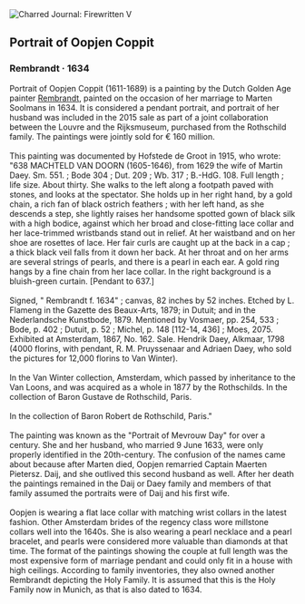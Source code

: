 <div class="artwork-of-the-day">
  <div class="container">
    <div class="img-wrapper">
      <img
        src="https://uploads2.wikiart.org/images/rembrandt/portrait-of-oopjen-coppit-1634.jpg!Large.jpg"
        alt="Charred Journal: Firewritten V" />
    </div>
    <div class="artwork-detail">
      <div class="artwork-origin"> 
        <h2 class="artwork-name">Portrait of Oopjen Coppit</h2>
        <h3 class="artist">
          Rembrandt
                    ·  1634
        </h3>
      </div>
      <p class="description">
        <span class="artwork-description-text ng-binding" ng-bind-html="viewModel.ArtworkOfTheDay.Description | unsafe">Portrait of Oopjen Coppit (1611-1689) is a painting by the Dutch Golden Age painter <a target="_blank" href="/en/rembrandt">Rembrandt</a>, painted on the occasion of her marriage to Marten Soolmans in 1634. It is considered a pendant portrait, and portrait of her husband was included in the 2015 sale as part of a joint collaboration between the Louvre and the Rijksmuseum, purchased from the Rothschild family. The paintings were jointly sold for € 160 million.
<br>
<br>This painting was documented by Hofstede de Groot in 1915, who wrote: "638 MACHTELD VAN DOORN (1605-1646), from 1629 the wife of Martin Daey. Sm. 551.&nbsp;; Bode 304&nbsp;; Dut. 209&nbsp;; Wb. 317&nbsp;; B.-HdG. 108. Full length&nbsp;; life size. About thirty. She walks to the left along a footpath paved with stones, and looks at the spectator. She holds up in her right hand, by a gold chain, a rich fan of black ostrich feathers&nbsp;; with her left hand, as she descends a step, she lightly raises her handsome spotted gown of black silk with a high bodice, against which her broad and close-fitting lace collar and her lace-trimmed wristbands stand out in relief. At her waistband and on her shoe are rosettes of lace. Her fair curls are caught up at the back in a cap&nbsp;; a thick black veil falls from it down her back. At her throat and on her arms are several strings of pearls, and there is a pearl in each ear. A gold ring hangs by a fine chain from her lace collar. In the right background is a bluish-green curtain. [Pendant to 637.]
<br>
<br>Signed, " Rembrandt f. 1634"&nbsp;; canvas, 82 inches by 52 inches. Etched by L. Flameng in the Gazette des Beaux-Arts, 1879; in Dutuit; and in the Nederlandsche Kunstbode, 1879. Mentioned by Vosmaer, pp.&nbsp;254, 533&nbsp;; Bode, p.&nbsp;402&nbsp;; Dutuit, p.&nbsp;52&nbsp;; Michel, p.&nbsp;148 [112-14, 436]&nbsp;; Moes, 2075. Exhibited at Amsterdam, 1867, No. 162. Sale. Hendrik Daey, Alkmaar, 1798 (4000 florins, with pendant, R. M. Pruyssenaar and Adriaen Daey, who sold the pictures for 12,000 florins to Van Winter).
<br>
<br>In the Van Winter collection, Amsterdam, which passed by inheritance to the Van Loons, and was acquired as a whole in 1877 by the Rothschilds. In the collection of Baron Gustave de Rothschild, Paris.
<br>
<br>In the collection of Baron Robert de Rothschild, Paris."
<br>
<br>The painting was known as the "Portrait of Mevrouw Day" for over a century. She and her husband, who married 9 June 1633, were only properly identified in the 20th-century. The confusion of the names came about because after Marten died, Oopjen remarried Captain Maerten Pietersz. Daij, and she outlived this second husband as well. After her death the paintings remained in the Daij or Daey family and members of that family assumed the portraits were of Daij and his first wife.
<br>
<br>Oopjen is wearing a flat lace collar with matching wrist collars in the latest fashion. Other Amsterdam brides of the regency class wore millstone collars well into the 1640s. She is also wearing a pearl necklace and a pearl bracelet, and pearls were considered more valuable than diamonds at that time. The format of the paintings showing the couple at full length was the most expensive form of marriage pendant and could only fit in a house with high ceilings. According to family inventories, they also owned another Rembrandt depicting the Holy Family. It is assumed that this is the Holy Family now in Munich, as that is also dated to 1634.</span>
                        <div class="text-shadow-container" ng-show="showShadow" style=""></div>
      </p>
    </div>
  </div>

</div>
